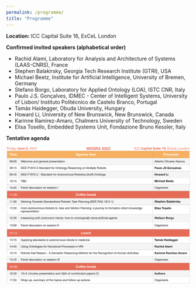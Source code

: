 ```yaml
---
permalink: /programme/
title: "Programme"
---
```


**Location:** ICC Capital Suite 16, ExCeL London

**Confirmed invited speakers (alphabetical order)**

- Rachid Alami, Laboratory for Analysis and Architecture of Systems (LAAS-CNRS), France
- Stephen Balakirsky, Georgia Tech Research Institute (GTRI), USA
- Michael Beetz, Institute for Artificial Intelligence, University of Bremen, Germany
- Stefano Borgo, Laboratory for Applied Ontology (LOA), ISTC CNR, Italy
- Paulo J.S. Gonçalves, IDMEC - Center of Intelligent Systems, University of Lisbon/ Instituto Politécnico de Castelo Branco, Portugal
- Tamás Haidegger, Obuda University, Hungary
- Howard Li, University of New Brunswick, New Brunswick, Canada
- Karinne Ramírez-Amaro, Chalmers University of Technology, Sweden
- Elisa Tosello, Embedded Systems Unit, Fondazione Bruno Kessler, Italy

**Tentative agenda**

<img title="" alt="" src="./../images/agenda.png">
